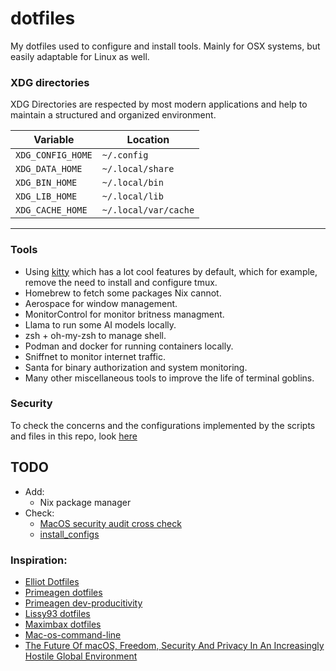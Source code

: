 # dotfiles

My dotfiles used to configure and install tools.
Mainly for OSX systems, but easily adaptable for Linux as well.

### XDG directories

XDG Directories are respected by most modern applications and help to maintain a structured and organized environment.


Variable | Location
--- | ---
`XDG_CONFIG_HOME` | `~/.config`
`XDG_DATA_HOME`   | `~/.local/share`
`XDG_BIN_HOME`   | `~/.local/bin`
`XDG_LIB_HOME`    | `~/.local/lib`
`XDG_CACHE_HOME`  | `~/.local/var/cache`

---

### Tools

- Using [kitty](https://github.com/topics/kitty) which has a lot cool features by default, which for example, remove the need to install and configure tmux.
- Homebrew to fetch some packages Nix cannot.
- Aerospace for window management.
- MonitorControl for monitor britness managment.
- Llama to run some AI models locally.
- zsh + oh-my-zsh to manage shell.
- Podman and docker for running containers locally.
- Sniffnet to monitor internet traffic.
- Santa for binary authorization and system monitoring.
- Many other miscellaneous tools to improve the life of terminal goblins.

### Security 

To check the concerns and the configurations implemented by the scripts and files in this repo, look [here](https://github.com/ElMassas/dotfiles/blob/main/SECPRivacy.md)

## TODO

- Add:
   - Nix package manager
- Check:
   - [MacOS security audit cross check](https://www.tenable.com/audits/DISA_STIG_Apple_macOS_14_Sonoma_v2r1)
   - [install_configs](https://github.com/tiiiecherle/osx_install_config)


### Inspiration:

- [Elliot Dotfiles](https://github.com/elliottminns/dotfiles/tree/main)
- [Primeagen dotfiles](https://github.com/ThePrimeagen/.dotfiles)
- [Primeagen dev-producitivity](https://github.com/ThePrimeagen/dev-productivity)
- [Lissy93 dotfiles](https://github.com/Lissy93/dotfiles/tree/master)
- [Maximbax dotfiles](https://github.com/maximbaz/dotfiles/tree/08d5b2daff6b226dad47685c994d842d99a86ee7)
- [Mac-os-command-line](https://git.herrbischoff.com/awesome-macos-command-line/about/#proxy-icon)
- [The Future Of macOS, Freedom, Security And Privacy In An Increasingly Hostile Global Environment](https://gist.github.com/iosecure/357e724811fe04167332ef54e736670d)
